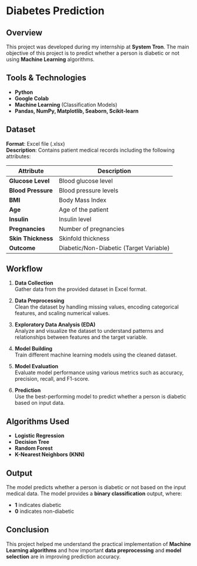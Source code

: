 # Diabetes Prediction

## Overview

This project was developed during my internship at **System Tron**. The main objective of this project is to predict whether a person is diabetic or not using **Machine Learning** algorithms.

## Tools & Technologies

- **Python**
- **Google Colab**
- **Machine Learning** (Classification Models)
- **Pandas, NumPy, Matplotlib, Seaborn, Scikit-learn**

## Dataset

**Format**: Excel file (.xlsx)  
**Description**: Contains patient medical records including the following attributes:

| Attribute          | Description |
|--------------------|-------------|
| **Glucose Level**      | Blood glucose level |
| **Blood Pressure**     | Blood pressure levels |
| **BMI**                | Body Mass Index |
| **Age**                | Age of the patient |
| **Insulin**            | Insulin level |
| **Pregnancies**        | Number of pregnancies |
| **Skin Thickness**     | Skinfold thickness |
| **Outcome**            | Diabetic/Non-Diabetic (Target Variable) |

## Workflow

1. **Data Collection**  
   Gather data from the provided dataset in Excel format.
   
2. **Data Preprocessing**  
   Clean the dataset by handling missing values, encoding categorical features, and scaling numerical values.
   
3. **Exploratory Data Analysis (EDA)**  
   Analyze and visualize the dataset to understand patterns and relationships between features and the target variable.
   
4. **Model Building**  
   Train different machine learning models using the cleaned dataset.

5. **Model Evaluation**  
   Evaluate model performance using various metrics such as accuracy, precision, recall, and F1-score.

6. **Prediction**  
   Use the best-performing model to predict whether a person is diabetic based on input data.

## Algorithms Used

- **Logistic Regression**
- **Decision Tree**
- **Random Forest**
- **K-Nearest Neighbors (KNN)**

## Output

The model predicts whether a person is diabetic or not based on the input medical data. The model provides a **binary classification** output, where:

- **1** indicates diabetic
- **0** indicates non-diabetic

## Conclusion

This project helped me understand the practical implementation of **Machine Learning algorithms** and how important **data preprocessing** and **model selection** are in improving prediction accuracy.
